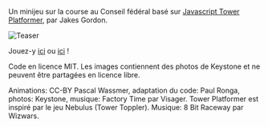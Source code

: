 Un minijeu sur la course au Conseil fédéral basé sur [Javascript Tower Platformer](https://github.com/jakesgordon/javascript-tower-platformer), par Jakes Gordon.

![Teaser](https://files.newsnetz.ch/upload//1/3/137559.png)

Jouez-y [ici](https://files.newsnetz.ch/extern/interactive_wch/tdg/course_federale.html?3) ou [ici](https://files.newsnetz.ch/extern/interactive_wch/course_federale/) !

Code en licence MIT. Les images contiennent des photos de Keystone et ne peuvent être partagées en licence libre.

Animations: CC-BY Pascal Wassmer, adaptation du code: Paul Ronga, photos: Keystone, musique: Factory Time par Visager.  Tower Platformer est inspiré par le jeu Nebulus (Tower Toppler). Musique: 8 Bit Raceway par Wizwars.
